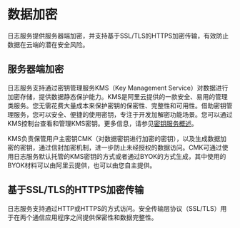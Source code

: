 # 数据加密

日志服务提供服务器端加密，并支持基于SSL/TLS的HTTPS加密传输，有效防止数据在云端的潜在安全风险。

## 服务器端加密

日志服务支持通过密钥管理服务KMS（Key Management Service）对数据进行加密存储，提供数据静态保护能力。KMS是阿里云提供的一款安全、易用的管理类服务。您无需花费大量成本来保护密钥的保密性、完整性和可用性。借助密钥管理服务，您可以安全、便捷的使用密钥，专注于开发加解密功能场景。您可以通过KMS控制台查看和管理KMS密钥。更多信息，请参见[密钥服务概述](/intl.zh-CN/密钥服务/密钥服务概述.md)。

KMS负责保管用户主密钥CMK（对数据密钥进行加密的密钥），以及生成数据加密的密钥，通过信封加密机制，进一步防止未经授权的数据访问。CMK可通过使用日志服务默认托管的KMS密钥的方式或者通过BYOK的方式生成，其中使用的BYOK材料可以由阿里云提供，也可以由您自主提供。

## 基于SSL/TLS的HTTPS加密传输

日志服务支持通过HTTP或HTTPS的方式访问。安全传输层协议（SSL/TLS）用于在两个通信应用程序之间提供保密性和数据完整性。

